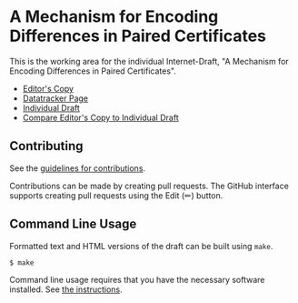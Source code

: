 # A Mechanism for Encoding Differences in Paired Certificates

This is the working area for the individual Internet-Draft, "A Mechanism for Encoding Differences in Paired Certificates".

* [Editor's Copy](https://CBonnell.github.io/chameleon-certs/#go.draft-bonnell-lamps-chameleon-certs.html)
* [Datatracker Page](https://datatracker.ietf.org/doc/draft-bonnell-lamps-chameleon-certs)
* [Individual Draft](https://datatracker.ietf.org/doc/html/draft-bonnell-lamps-chameleon-certs)
* [Compare Editor's Copy to Individual Draft](https://CBonnell.github.io/chameleon-certs/#go.draft-bonnell-lamps-chameleon-certs.diff)


## Contributing

See the
[guidelines for contributions](https://github.com/CBonnell/chameleon-certs/blob/main/CONTRIBUTING.md).

Contributions can be made by creating pull requests.
The GitHub interface supports creating pull requests using the Edit (✏) button.


## Command Line Usage

Formatted text and HTML versions of the draft can be built using `make`.

```sh
$ make
```

Command line usage requires that you have the necessary software installed.  See
[the instructions](https://github.com/martinthomson/i-d-template/blob/main/doc/SETUP.md).

